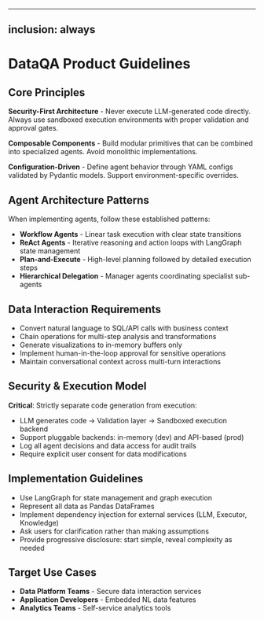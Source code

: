 
---
inclusion: always
---

# DataQA Product Guidelines

## Core Principles

**Security-First Architecture** - Never execute LLM-generated code directly. Always use sandboxed execution environments with proper validation and approval gates.

**Composable Components** - Build modular primitives that can be combined into specialized agents. Avoid monolithic implementations.

**Configuration-Driven** - Define agent behavior through YAML configs validated by Pydantic models. Support environment-specific overrides.

## Agent Architecture Patterns

When implementing agents, follow these established patterns:

- **Workflow Agents** - Linear task execution with clear state transitions
- **ReAct Agents** - Iterative reasoning and action loops with LangGraph state management
- **Plan-and-Execute** - High-level planning followed by detailed execution steps
- **Hierarchical Delegation** - Manager agents coordinating specialist sub-agents

## Data Interaction Requirements

- Convert natural language to SQL/API calls with business context
- Chain operations for multi-step analysis and transformations
- Generate visualizations to in-memory buffers only
- Implement human-in-the-loop approval for sensitive operations
- Maintain conversational context across multi-turn interactions

## Security & Execution Model

**Critical**: Strictly separate code generation from execution:
- LLM generates code → Validation layer → Sandboxed execution backend
- Support pluggable backends: in-memory (dev) and API-based (prod)
- Log all agent decisions and data access for audit trails
- Require explicit user consent for data modifications

## Implementation Guidelines

- Use LangGraph for state management and graph execution
- Represent all data as Pandas DataFrames
- Implement dependency injection for external services (LLM, Executor, Knowledge)
- Ask users for clarification rather than making assumptions
- Provide progressive disclosure: start simple, reveal complexity as needed

## Target Use Cases

- **Data Platform Teams** - Secure data interaction services
- **Application Developers** - Embedded NL data features
- **Analytics Teams** - Self-service analytics tools
